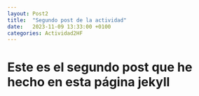 ```yaml
---
layout: Post2
title:  "Segundo post de la actividad"
date:   2023-11-09 13:33:00 +0100
categories: Actividad2HF
---
```


# Este es el segundo post que he hecho en esta página jekyll